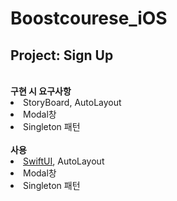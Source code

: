 # Boostcourese_iOS

<h2>Project: Sign Up</h2>
<br>
<strong>구현 시 요구사항</strong>
<li>StoryBoard, AutoLayout
<li>Modal창
<li>Singleton 패턴
<br><br>
<strong>사용</strong>
<li><u>SwiftUI</u>, AutoLayout
<li>Modal창
<li>Singleton 패턴
